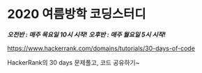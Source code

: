 # 2020 여름방학 코딩스터디

***오전반 : 매주 목요일 10시 시작!***
***오후반 : 매주 월요일 5시 시작!***

https://www.hackerrank.com/domains/tutorials/30-days-of-code

HackerRank의 30 days 문제풀고, 코드 공유하기~
